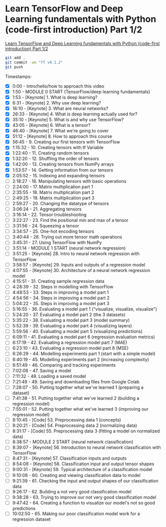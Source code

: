 # Learn TensorFlow and Deep Learning fundamentals with Python (code-first introduction) Part 1/2

[Learn TensorFlow and Deep Learning fundamentals with Python (code-first introduction) Part 1/2](https://www.youtube.com/watch?v=tpCFfeUEGs8)

```bash
git add .
git commit -am "YT v0.1.2"
git push
```

Timestamps:

- [x] 0:00 - Intro/hello/how to approach this video
- [x] 1:50 - MODULE 0 START (TensorFlow/deep learning fundamentals)
- [x] 1:53 - [Keynote] 1. What is deep learning?
- [x] 6:31 - [Keynote] 2. Why use deep learning?
- [x] 16:10 - [Keynote] 3. What are neural networks?
- [x] 26:33 - [Keynote] 4. What is deep learning actually used for?
- [x] 35:10 - [Keynote] 5. What is and why use TensorFlow?
- [x] 43:05 - [Keynote] 6. What is a tensor?
- [x] 46:40 - [Keynote] 7. What we're going to cover
- [x] 51:12 - [Keynote] 8. How to approach this course
- [x] 56:45 - 9. Creating our first tensors with TensorFlow
- [x] 1:15:32 - 10. Creating tensors with tf Variable
- [x] 1:22:40 - 11. Creating random tensors
- [x] 1:32:20 - 12. Shuffling the order of tensors
- [x] 1:42:00 - 13. Creating tensors from NumPy arrays
- [x] 1:53:57 - 14. Getting information from our tensors
- [x] 2:05:52 - 15. Indexing and expanding tensors
- [ ] 2:18:27 - 16. Manipulating tensors with basic operations
- [ ] 2:24:00 - 17. Matrix multiplication part 1
- [ ] 2:35:55 - 18. Matrix multiplication part 2
- [ ] 2:49:25 - 19. Matrix multiplication part 3
- [ ] 2:59:27 - 20. Changing the datatype of tensors
- [ ] 3:06:24 - 21. Aggregating tensors
- [ ] 3:16:14 - 22. Tensor troubleshooting
- [ ] 3:22:27 - 23. Find the positional min and max of a tensor
- [ ] 3:31:56 - 24. Squeezing a tensor
- [ ] 3:34:57 - 25. One-hot encoding tensors
- [ ] 3:40:44 - 26. Trying out more tensor math operations
- [ ] 3:45:31 - 27. Using TensorFlow with NumPy
- [ ] 3:51:14 - MODULE 1 START (neural network regression)
- [ ] 3:51:25 - [Keynote] 28. Intro to neural network regression with TensorFlow
- [ ] 3:58:57 - [Keynote] 29. Inputs and outputs of a regression model
- [ ] 4:07:55 - [Keynote] 30. Architecture of a neural network regression model
- [ ] 4:15:51 - 31. Creating sample regression data
- [ ] 4:28:39 - 32. Steps in modelling with TensorFlow
- [ ] 4:48:53 - 33. Steps in improving a model part 1
- [ ] 4:54:56 - 34. Steps in improving a model part 2
- [ ] 5:04:22 - 35. Steps in improving a model part 3
- [ ] 5:16:55 - 36. Evaluating a model part 1 ("visualize, visualize, visualize")
- [ ] 5:24:20 - 37. Evaluating a model part 2 (the 3 datasets)
- [ ] 5:35:22 - 38. Evaluating a model part 3 (model summary)
- [ ] 5:52:39 - 39. Evaluating a model part 4 (visualizing layers)
- [ ] 5:59:56 - 40. Evaluating a model part 5 (visualizing predictions)
- [ ] 6:09:11 - 41. Evaluating a model part 6 (regression evaluation metrics)
- [ ] 6:17:19 - 42. Evaluating a regression model part 7 (MAE)
- [ ] 6:23:10 - 43. Evaluating a regression model part 8 (MSE)
- [ ] 6:26:29 - 44. Modelling experiments part 1 (start with a simple model)
- [ ] 6:40:19 - 45. Modelling experiments part 2 (increasing complexity)
- [ ] 6:51:49 - 46. Comparing and tracking experiments
- [ ] 7:02:08 - 47. Saving a model
- [ ] 7:11:32 - 48. Loading a saved model
- [ ] 7:21:49 - 49. Saving and downloading files from Google Colab
- [ ] 7:28:07 - 50. Putting together what we've learned 1 (preparing a dataset)
- [ ] 7:41:38 - 51. Putting together what we've learned 2 (building a regression model)
- [ ] 7:55:01 - 52. Putting together what we've learned 3 (improving our regression model)
- [ ] 8:10:45 - [Code] 53. Preprocessing data 1 (concepts)
- [ ] 8:20:21 - [Code] 54. Preprocessing data 2 (normalizing data)
- [ ] 8:31:17 - [Code] 55. Preprocessing data 3 (fitting a model on normalized data)
- [ ] 8:38:57 - MODULE 2 START (neural network classification)
- [ ] 8:39:07 - [Keynote] 56. Introduction to neural network classification with TensorFlow
- [ ] 8:47:31 - [Keynote] 57. Classification inputs and outputs
- [ ] 8:54:08 - [Keynote] 58. Classification input and output tensor shapes
- [ ] 9:00:31 - [Keynote] 59. Typical architecture of a classification model
- [ ] 9:10:08 - 60. Creating and viewing classification data to model
- [ ] 9:21:39 - 61. Checking the input and output shapes of our classification data
- [ ] 9:26:17 - 62. Building a not very good classification model
- [ ] 9:38:28 - 63. Trying to improve our not very good classification model
- [ ] 9:47:42 - 64. Creating a function to visualize our model's not so good predictions
- [ ] 10:02:50 - 65. Making our poor classification model work for a regression dataset
